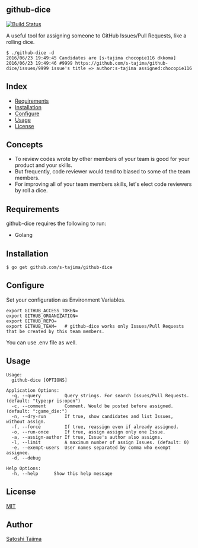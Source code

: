 github-dice
---
[![Build Status](https://travis-ci.org/s-tajima/github-dice.svg?branch=master)](https://travis-ci.org/s-tajima/github-dice)

A useful tool for assigning someone to GitHub Issues/Pull Requests, like a rolling dice.

```
$ ./github-dice -d
2016/06/23 19:49:45 Candidates are [s-tajima chocopie116 dkkoma]
2016/06/23 19:49:46 #9999 https://github.com/s-tajima/github-dice/issues/9999 issue's title => author:s-tajima assigned:chocopie116
```

## Index

* [Requirements](#requirements)
* [Installation](#installation)
* [Configure](#configure)
* [Usage](#usage)       
* [License](#license)    

## Concepts

* To review codes wrote by other members of your team is good for your product and your skills.
* But frequently, code reviewer would tend to biased to some of the team members.
* For improving all of your team members skills, let's elect code reviewers by roll a dice.

## Requirements

github-dice requires the following to run:

* Golang

## Installation

```
$ go get github.com/s-tajima/github-dice
```

## Configure

Set your configuration as Environment Variables.
```
export GITHUB_ACCESS_TOKEN=
export GITHUB_ORGANIZATION=
export GITHUB_REPO=
export GITHUB_TEAM=   # github-dice works only Issues/Pull Requests that be created by this team members.
```
You can use .env file as well.


## Usage

```
Usage:
  github-dice [OPTIONS]

Application Options:
  -q, --query         Query strings. For search Issues/Pull Requests. (default: "type:pr is:open")
  -c, --comment       Comment. Would be posted before assigned. (default: ":game_die:")
  -n, --dry-run       If true, show candidates and list Issues, without assign.
  -f, --force         If true, reassign even if already assigned.
  -o, --run-once      If true, assign assign only one Issue.
  -a, --assign-author If true, Issue's author also assigns.
  -l, --limit         A maximum number of assign Issues. (default: 0)
  -e, --exempt-users  User names separated by comma who exempt assignee.
  -d, --debug

Help Options:
  -h, --help      Show this help message
```

## License

[MIT](./LICENSE)

## Author

[Satoshi Tajima](https://github.com/s-tajima)
